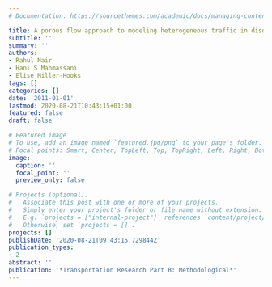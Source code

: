 ```yaml
---
# Documentation: https://sourcethemes.com/academic/docs/managing-content/

title: A porous flow approach to modeling heterogeneous traffic in disordered systems
subtitle: ''
summary: ''
authors:
- Rahul Nair
- Hani S Mahmassani
- Elise Miller-Hooks
tags: []
categories: []
date: '2011-01-01'
lastmod: 2020-08-21T10:43:15+01:00
featured: false
draft: false

# Featured image
# To use, add an image named `featured.jpg/png` to your page's folder.
# Focal points: Smart, Center, TopLeft, Top, TopRight, Left, Right, BottomLeft, Bottom, BottomRight.
image:
  caption: ''
  focal_point: ''
  preview_only: false

# Projects (optional).
#   Associate this post with one or more of your projects.
#   Simply enter your project's folder or file name without extension.
#   E.g. `projects = ["internal-project"]` references `content/project/deep-learning/index.md`.
#   Otherwise, set `projects = []`.
projects: []
publishDate: '2020-08-21T09:43:15.729844Z'
publication_types:
- 2
abstract: ''
publication: '*Transportation Research Part B: Methodological*'
---
```

